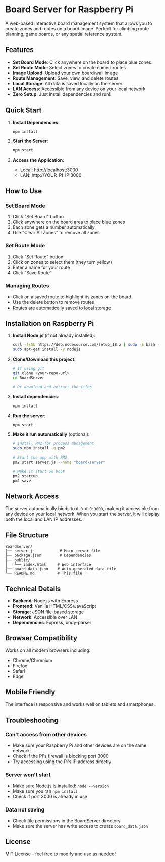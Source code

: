 # Board Server for Raspberry Pi

A web-based interactive board management system that allows you to create zones and routes on a board image. Perfect for climbing route planning, game boards, or any spatial reference system.

## Features

- **Set Board Mode**: Click anywhere on the board to place blue zones
- **Set Route Mode**: Select zones to create named routes
- **Image Upload**: Upload your own board/wall image
- **Route Management**: Save, view, and delete routes
- **Local Storage**: All data is saved locally on the server
- **LAN Access**: Accessible from any device on your local network
- **Zero Setup**: Just install dependencies and run!

## Quick Start

1. **Install Dependencies**:
   ```bash
   npm install
   ```

2. **Start the Server**:
   ```bash
   npm start
   ```

3. **Access the Application**:
   - Local: http://localhost:3000
   - LAN: http://YOUR_PI_IP:3000

## How to Use

### Set Board Mode
1. Click "Set Board" button
2. Click anywhere on the board area to place blue zones
3. Each zone gets a number automatically
4. Use "Clear All Zones" to remove all zones

### Set Route Mode
1. Click "Set Route" button
2. Click on zones to select them (they turn yellow)
3. Enter a name for your route
4. Click "Save Route"

### Managing Routes
- Click on a saved route to highlight its zones on the board
- Use the delete button to remove routes
- Routes are automatically saved to local storage

## Installation on Raspberry Pi

1. **Install Node.js** (if not already installed):
   ```bash
   curl -fsSL https://deb.nodesource.com/setup_18.x | sudo -E bash -
   sudo apt-get install -y nodejs
   ```

2. **Clone/Download this project**:
   ```bash
   # If using git
   git clone <your-repo-url>
   cd BoardServer
   
   # Or download and extract the files
   ```

3. **Install dependencies**:
   ```bash
   npm install
   ```

4. **Run the server**:
   ```bash
   npm start
   ```

5. **Make it run automatically** (optional):
   ```bash
   # Install PM2 for process management
   sudo npm install -g pm2
   
   # Start the app with PM2
   pm2 start server.js --name "board-server"
   
   # Make it start on boot
   pm2 startup
   pm2 save
   ```

## Network Access

The server automatically binds to `0.0.0.0:3000`, making it accessible from any device on your local network. When you start the server, it will display both the local and LAN IP addresses.

## File Structure

```
BoardServer/
├── server.js           # Main server file
├── package.json        # Dependencies
├── public/
│   └── index.html     # Web interface
├── board_data.json    # Auto-generated data file
└── README.md          # This file
```

## Technical Details

- **Backend**: Node.js with Express
- **Frontend**: Vanilla HTML/CSS/JavaScript
- **Storage**: JSON file-based storage
- **Network**: Accessible over LAN
- **Dependencies**: Express, body-parser

## Browser Compatibility

Works on all modern browsers including:
- Chrome/Chromium
- Firefox
- Safari
- Edge

## Mobile Friendly

The interface is responsive and works well on tablets and smartphones.

## Troubleshooting

### Can't access from other devices
- Make sure your Raspberry Pi and other devices are on the same network
- Check if the Pi's firewall is blocking port 3000
- Try accessing using the Pi's IP address directly

### Server won't start
- Make sure Node.js is installed: `node --version`
- Make sure you ran `npm install`
- Check if port 3000 is already in use

### Data not saving
- Check file permissions in the BoardServer directory
- Make sure the server has write access to create `board_data.json`

## License

MIT License - feel free to modify and use as needed!
